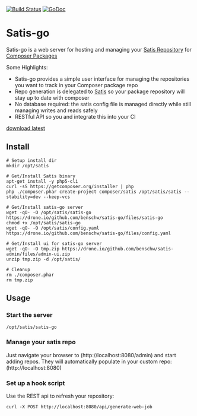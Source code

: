 [![Build Status](https://drone.io/github.com/benschw/satis-go/status.png)](https://drone.io/github.com/benschw/satis-go/latest)
[![GoDoc](http://godoc.org/github.com/benschw/satis-go?status.png)](http://godoc.org/github.com/benschw/satis-go)


# Satis-go

Satis-go is a web server for hosting and managing your [Satis Repository](https://github.com/composer/satis) for [Composer Packages](https://getcomposer.org/)

Some Highlights:
* Satis-go provides a simple user interface for managing the repositories you want to track in your Composer package repo
* Repo generation is delegated to [Satis](https://github.com/composer/satis) so your package repository will stay up to date with composer
* No database required: the satis config file is managed directly while still managing writes and reads safely
* RESTful API so you and integrate this into your CI


[download latest](https://drone.io/github.com/benschw/satis-go/files/satis-go)


## Install
	
	# Setup install dir
	mkdir /opt/satis

	# Get/Install Satis binary
	apt-get install -y php5-cli
	curl -sS https://getcomposer.org/installer | php
	php ./composer.phar create-project composer/satis /opt/satis/satis --stability=dev --keep-vcs

	# Get/Install satis-go server
	wget -qO- -O /opt/satis/satis-go https://drone.io/github.com/benschw/satis-go/files/satis-go 
	chmod +x /opt/satis/satis-go
	wget -qO- -O /opt/satis/config.yaml https://drone.io/github.com/benschw/satis-go/files/config.yaml

	# Get/Install ui for satis-go server
	wget -qO- -O tmp.zip https://drone.io/github.com/benschw/satis-admin/files/admin-ui.zip
	unzip tmp.zip -d /opt/satis/

	# Cleanup
	rm ./composer.phar
	rm tmp.zip


## Usage

### Start the server

	/opt/satis/satis-go

### Manage your satis repo

Just navigate your browser to (http://localhost:8080/admin) and start adding repos. They will automatically populate in your custom repo: (http://localhost:8080)

### Set up a hook script

Use the REST api to refresh your repository:

	curl -X POST http://localhost:8080/api/generate-web-job


